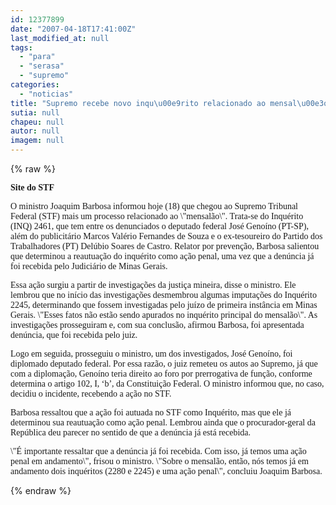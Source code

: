 ```yaml
---
id: 12377899
date: "2007-04-18T17:41:00Z"
last_modified_at: null
tags:
  - "para"
  - "serasa"
  - "supremo"
categories:
  - "noticias"
title: "Supremo recebe novo inqu\u00e9rito relacionado ao mensal\u00e3o. Ser\u00e1 que agora algu\u00e9m vai para a cadeia?"
sutia: null
chapeu: null
autor: null
imagem: null
---
```

{% raw %}
<p><P><STRONG><FONT face=Verdana>Site do STF</FONT></STRONG></P></p>
<p><P><FONT face=Verdana>O ministro Joaquim Barbosa informou hoje (18) que chegou ao Supremo Tribunal Federal (STF) mais um processo relacionado ao \"mensalão\". Trata-se do Inquérito (INQ) 2461, que tem entre os denunciados o deputado federal José Genoíno (PT-SP), além do publicitário Marcos Valério Fernandes de Souza e o ex-tesoureiro do Partido dos Trabalhadores (PT) Delúbio Soares de Castro. Relator por prevenção, Barbosa salientou que determinou a reautuação do inquérito como ação penal, uma vez que a denúncia já foi recebida pelo Judiciário de Minas Gerais.</FONT></P></p>
<p><P><FONT face=Verdana>Essa ação surgiu a partir de investigações da justiça mineira, disse o ministro. Ele lembrou que no início das investigações desmembrou algumas imputações do Inquérito 2245, determinando que fossem investigadas pelo juízo de primeira instância em Minas Gerais. \"Esses fatos não estão sendo apurados no inquérito principal do mensalão\". As investigações prosseguiram e, com sua conclusão, afirmou Barbosa, foi apresentada denúncia, que foi recebida pelo juiz.</FONT></P></p>
<p><P><FONT face=Verdana>Logo em seguida, prosseguiu o ministro, um dos investigados, José Genoíno, foi diplomado deputado federal. Por essa razão, o juiz remeteu os autos ao Supremo, já que com a diplomação, Genoíno teria direito ao foro por prerrogativa de função, conforme determina o artigo 102, I, ‘b’, da Constituição Federal. O ministro informou que, no caso, decidiu o incidente, recebendo a ação no STF.</FONT></P></p>
<p><P><FONT face=Verdana>Barbosa ressaltou que a ação foi autuada no STF como Inquérito, mas que ele já determinou sua reautuação como ação penal. Lembrou ainda que o procurador-geral da República deu parecer no sentido de que a denúncia já está recebida.</FONT></P></p>
<p><P><FONT face=Verdana>\"É importante ressaltar que a denúncia já foi recebida. Com isso, já temos uma ação penal em andamento\", frisou o ministro. \"Sobre o mensalão, então, nós temos já em andamento dois inquéritos (2280 e 2245) e uma ação penal\", concluiu Joaquim Barbosa. </FONT></P> </p>
{% endraw %}